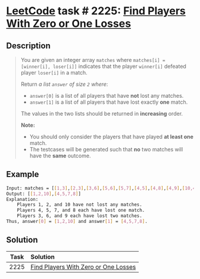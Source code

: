 # [LeetCode][leetcode] task # 2225: [Find Players With Zero or One Losses][task]

Description
-----------

> You are given an integer array `matches` where `matches[i] = [winner[i], loser[i]]`
> indicates that the player `winner[i]` defeated player `loser[i]` in a match.
> 
> Return _a list `answer` of size `2` where_:
> * `answer[0]` is a list of all players that have **not** lost any matches.
> * `answer[1]` is a list of all players that have lost exactly **one** match.
>
> The values in the two lists should be returned in **increasing** order.
> 
> **Note:**
> * You should only consider the players that have played **at least one** match.
> * The testcases will be generated such that **no** two matches will have the **same** outcome.

Example
-------

```sh
Input: matches = [[1,3],[2,3],[3,6],[5,6],[5,7],[4,5],[4,8],[4,9],[10,4],[10,9]]
Output: [[1,2,10],[4,5,7,8]]
Explanation:
    Players 1, 2, and 10 have not lost any matches.
    Players 4, 5, 7, and 8 each have lost one match.
    Players 3, 6, and 9 each have lost two matches.
Thus, answer[0] = [1,2,10] and answer[1] = [4,5,7,8].
```

Solution
--------

| Task | Solution                                         |
|:----:|:-------------------------------------------------|
| 2225 | [Find Players With Zero or One Losses][solution] |


[leetcode]: <http://leetcode.com/>
[task]: <https://leetcode.com/problems/find-players-with-zero-or-one-losses/>
[solution]: <https://github.com/wellaxis/praxis-leetcode/blob/main/src/main/java/com/witalis/praxis/leetcode/task/h23/p2225/option/Practice.java>
